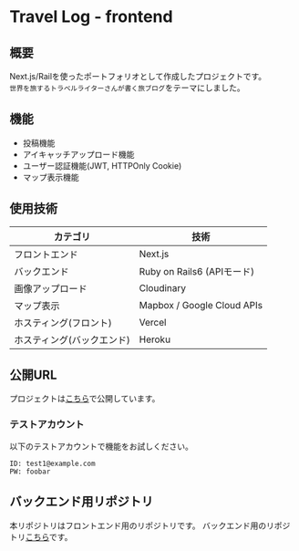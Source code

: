 # Travel Log - frontend

## 概要

Next.js/Railを使ったポートフォリオとして作成したプロジェクトです。<br>`世界を旅するトラベルライターさんが書く旅ブログ`をテーマにしました。

## 機能

- 投稿機能
- アイキャッチアップロード機能
- ユーザー認証機能(JWT, HTTPOnly Cookie)
- マップ表示機能

## 使用技術

|カテゴリ|技術|
|---|---|
|フロントエンド|Next.js|
|バックエンド|Ruby on Rails6 (APIモード)|
|画像アップロード|Cloudinary|
|マップ表示|Mapbox / Google Cloud APIs|
|ホスティング(フロント)|Vercel|
|ホスティング(バックエンド)|Heroku|

## 公開URL

プロジェクトは[こちら](https://travellog-nu.vercel.app/)で公開しています。

### テストアカウント

以下のテストアカウントで機能をお試しください。

```
ID: test1@example.com
PW: foobar
```

## バックエンド用リポジトリ

本リポジトリはフロントエンド用のリポジトリです。
バックエンド用のリポジトリ[こちら](https://github.com/tasukuwatanabe/travellog-backend)です。
